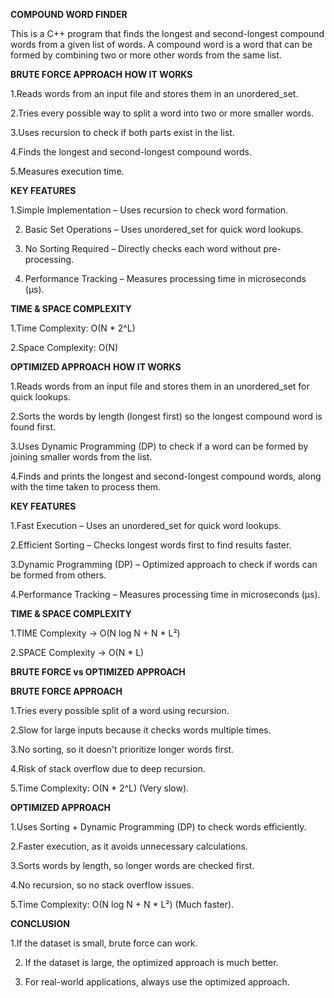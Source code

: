 **COMPOUND WORD FINDER**

This is a C++ program that finds the longest and second-longest compound words from a given list of words. A compound word is a word that can be formed by combining two or more other words from the same list.

**BRUTE FORCE APPROACH**
**HOW IT WORKS**

1.Reads words from an input file and stores them in an unordered_set.

2.Tries every possible way to split a word into two or more smaller words.

3.Uses recursion to check if both parts exist in the list.

4.Finds the longest and second-longest compound words.

5.Measures execution time.

**KEY FEATURES**

 1.Simple Implementation – Uses recursion to check word formation.

2. Basic Set Operations – Uses unordered_set for quick word lookups.
  
3. No Sorting Required – Directly checks each word without pre-processing.
  
4. Performance Tracking – Measures processing time in microseconds (µs).

**TIME & SPACE COMPLEXITY**

1.Time Complexity: O(N * 2^L) 

2.Space Complexity: O(N) 

**OPTIMIZED APPROACH**
**HOW IT WORKS**

1.Reads words from an input file and stores them in an unordered_set for quick lookups.

2.Sorts the words by length (longest first) so the longest compound word is found first.

3.Uses Dynamic Programming (DP) to check if a word can be formed by joining smaller words from the list.

4.Finds and prints the longest and second-longest compound words, along with the time taken to process them.

**KEY FEATURES**

1.Fast Execution – Uses an unordered_set for quick word lookups.

2.Efficient Sorting – Checks longest words first to find results faster.

3.Dynamic Programming (DP) – Optimized approach to check if words can be formed from others.

4.Performance Tracking – Measures processing time in microseconds (µs).

**TIME & SPACE COMPLEXITY**

1.TIME Complexity → O(N log N + N * L²)

2.SPACE Complexity → O(N * L)


**BRUTE FORCE vs OPTIMIZED APPROACH**

**BRUTE FORCE APPROACH**

1.Tries every possible split of a word using recursion.

2.Slow for large inputs because it checks words multiple times.

3.No sorting, so it doesn't prioritize longer words first.

4.Risk of stack overflow due to deep recursion.

5.Time Complexity: O(N * 2^L) (Very slow).


**OPTIMIZED APPROACH**

1.Uses Sorting + Dynamic Programming (DP) to check words efficiently.

2.Faster execution, as it avoids unnecessary calculations.

3.Sorts words by length, so longer words are checked first.

4.No recursion, so no stack overflow issues.

5.Time Complexity: O(N log N + N * L²) (Much faster).

**CONCLUSION**

1.If the dataset is small, brute force can work.

2. If the dataset is large, the optimized approach is much better.
 
3. For real-world applications, always use the optimized approach. 
